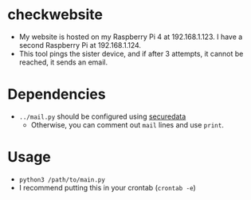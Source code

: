 # checkwebsite
- My website is hosted on my Raspberry Pi 4 at 192.168.1.123. I have a second Raspberry Pi at 192.168.1.124. 
- This tool pings the sister device, and if after 3 attempts, it cannot be reached, it sends an email.
# Dependencies
- `../mail.py` should be configured using [securedata](https://pypi.org/project/securedata)
    - Otherwise, you can comment out `mail` lines and use `print`.

# Usage
- `python3 /path/to/main.py`
- I recommend putting this in your crontab (`crontab -e`)